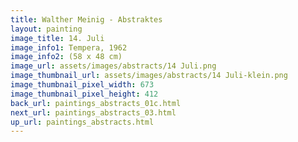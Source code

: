 ```yaml
---
title: Walther Meinig - Abstraktes
layout: painting
image_title: 14. Juli
image_info1: Tempera, 1962
image_info2: (58 x 48 cm)
image_url: assets/images/abstracts/14 Juli.png
image_thumbnail_url: assets/images/abstracts/14 Juli-klein.png
image_thumbnail_pixel_width: 673
image_thumbnail_pixel_height: 412
back_url: paintings_abstracts_01c.html
next_url: paintings_abstracts_03.html
up_url: paintings_abstracts.html
---
```

